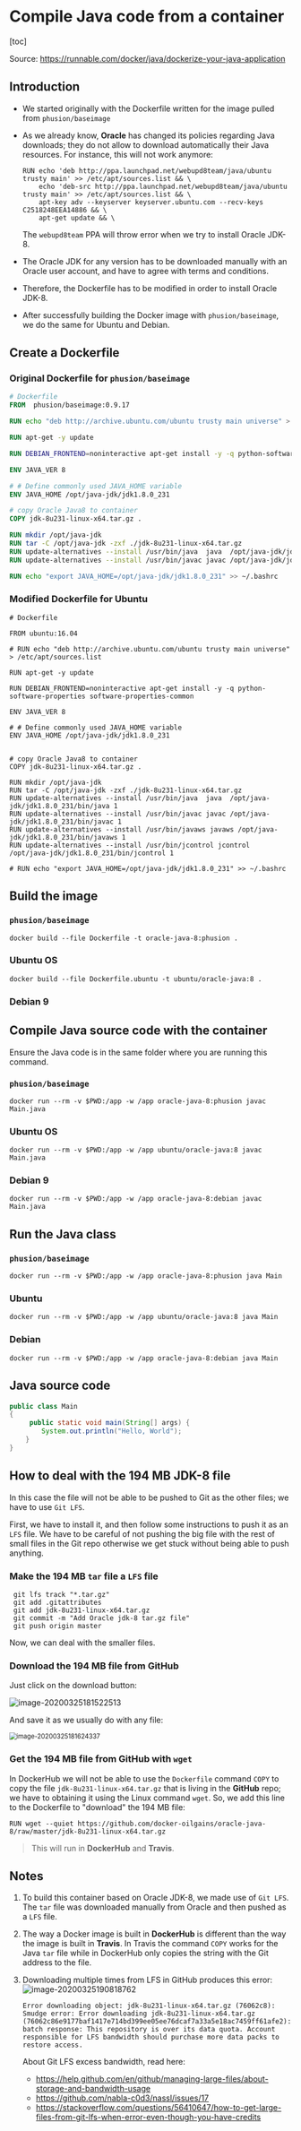 # Compile Java code from a container

[toc]

Source: https://runnable.com/docker/java/dockerize-your-java-application

## Introduction

*   We started originally with the Dockerfile written for the image pulled from `phusion/baseimage`

*   As we already know, **Oracle** has changed its policies regarding Java downloads; they do not allow to download automatically their Java resources. For instance, this will not work anymore:

    ```
    RUN echo 'deb http://ppa.launchpad.net/webupd8team/java/ubuntu trusty main' >> /etc/apt/sources.list && \
        echo 'deb-src http://ppa.launchpad.net/webupd8team/java/ubuntu trusty main' >> /etc/apt/sources.list && \
        apt-key adv --keyserver keyserver.ubuntu.com --recv-keys C2518248EEA14886 && \
        apt-get update && \
    ```

    The `webupd8team` PPA will throw error when we try to install Oracle JDK-8. 

    

*   The Oracle JDK for any version has to be downloaded manually with an Oracle user account, and have to agree with terms and conditions.

*   Therefore, the Dockerfile has to be modified in order to install Oracle JDK-8.

*   After successfully building the Docker image with `phusion/baseimage`, we do the same for Ubuntu and Debian.





## Create a Dockerfile

### Original Dockerfile for `phusion/baseimage`

```dockerfile
# Dockerfile
FROM  phusion/baseimage:0.9.17

RUN echo "deb http://archive.ubuntu.com/ubuntu trusty main universe" > /etc/apt/sources.list

RUN apt-get -y update

RUN DEBIAN_FRONTEND=noninteractive apt-get install -y -q python-software-properties software-properties-common

ENV JAVA_VER 8

# # Define commonly used JAVA_HOME variable
ENV JAVA_HOME /opt/java-jdk/jdk1.8.0_231

# copy Oracle Java8 to container
COPY jdk-8u231-linux-x64.tar.gz .

RUN mkdir /opt/java-jdk
RUN tar -C /opt/java-jdk -zxf ./jdk-8u231-linux-x64.tar.gz
RUN update-alternatives --install /usr/bin/java  java  /opt/java-jdk/jdk1.8.0_231/bin/java 1
RUN update-alternatives --install /usr/bin/javac javac /opt/java-jdk/jdk1.8.0_231/bin/javac 1

RUN echo "export JAVA_HOME=/opt/java-jdk/jdk1.8.0_231" >> ~/.bashrc
```



### Modified Dockerfile for Ubuntu

```
# Dockerfile

FROM ubuntu:16.04

# RUN echo "deb http://archive.ubuntu.com/ubuntu trusty main universe" > /etc/apt/sources.list

RUN apt-get -y update

RUN DEBIAN_FRONTEND=noninteractive apt-get install -y -q python-software-properties software-properties-common

ENV JAVA_VER 8

# # Define commonly used JAVA_HOME variable
ENV JAVA_HOME /opt/java-jdk/jdk1.8.0_231


# copy Oracle Java8 to container
COPY jdk-8u231-linux-x64.tar.gz .

RUN mkdir /opt/java-jdk
RUN tar -C /opt/java-jdk -zxf ./jdk-8u231-linux-x64.tar.gz
RUN update-alternatives --install /usr/bin/java  java  /opt/java-jdk/jdk1.8.0_231/bin/java 1
RUN update-alternatives --install /usr/bin/javac javac /opt/java-jdk/jdk1.8.0_231/bin/javac 1
RUN update-alternatives --install /usr/bin/javaws javaws /opt/java-jdk/jdk1.8.0_231/bin/javaws 1
RUN update-alternatives --install /usr/bin/jcontrol jcontrol /opt/java-jdk/jdk1.8.0_231/bin/jcontrol 1

# RUN echo "export JAVA_HOME=/opt/java-jdk/jdk1.8.0_231" >> ~/.bashrc
```



## Build the image

### `phusion/baseimage`

```
docker build --file Dockerfile -t oracle-java-8:phusion .
```

### Ubuntu OS

```
docker build --file Dockerfile.ubuntu -t ubuntu/oracle-java:8 .
```

### Debian 9





## Compile Java source code with the container

Ensure the Java code is in the same folder where you are running this command.

### `phusion/baseimage`

```
docker run --rm -v $PWD:/app -w /app oracle-java-8:phusion javac Main.java
```

### Ubuntu OS

```
docker run --rm -v $PWD:/app -w /app ubuntu/oracle-java:8 javac Main.java
```

### Debian 9

```
docker run --rm -v $PWD:/app -w /app oracle-java-8:debian javac Main.java
```



## Run the Java class

### `phusion/baseimage`

```
docker run --rm -v $PWD:/app -w /app oracle-java-8:phusion java Main
```

### Ubuntu

```
docker run --rm -v $PWD:/app -w /app ubuntu/oracle-java:8 java Main
```

### Debian

```
docker run --rm -v $PWD:/app -w /app oracle-java-8:debian java Main
```



## Java source code

```java
public class Main
{
     public static void main(String[] args) {
        System.out.println("Hello, World");
    }
}
```



## How to deal with the 194 MB JDK-8 file

In this case the file will not be able to be pushed to Git as the other files; we have to use `Git LFS`.

First, we have to install it, and then follow some instructions to push it as an `LFS` file. We have to be careful of not pushing the big file with the rest of small files in the Git repo otherwise we get stuck without being able to push anything.

### Make the 194 MB  `tar` file a `LFS` file

```
 git lfs track "*.tar.gz"
 git add .gitattributes
 git add jdk-8u231-linux-x64.tar.gz
 git commit -m "Add Oracle jdk-8 tar.gz file"
 git push origin master
```

Now, we can deal with the smaller files.

### Download the 194 MB file from GitHub

Just click on the download button:

![image-20200325181522513](assets/README/image-20200325181522513.png)

And save it as we usually do with any file:

<img src="assets/README/image-20200325181624337.png" alt="image-20200325181624337" style="zoom:80%;" />



### Get the 194 MB file from GitHub with `wget`

In DockerHub we will not be able to use the `Dockerfile` command `COPY` to copy the file `jdk-8u231-linux-x64.tar.gz` that is living in the **GitHub** repo; we have to obtaining it using the Linux command `wget`. So, we add this line to the Dockerfile to "download" the 194 MB file:

```
RUN wget --quiet https://github.com/docker-oilgains/oracle-java-8/raw/master/jdk-8u231-linux-x64.tar.gz
```

>   This will run in **DockerHub** and **Travis**.

## Notes

1.  To build this container based on Oracle JDK-8, we made use of `Git LFS`. The `tar` file was downloaded manually from Oracle and then pushed as a `LFS`  file.

2.  The way a Docker image is built in **DockerHub** is different than the way the image is built in **Travis**. In Travis the command `COPY` works for the Java `tar` file while in DockerHub only copies the string with the Git address to the file.

3.  Downloading multiple times from LFS in GitHub produces this error:
    ![image-20200325190818762](assets/README/image-20200325190818762.png)

    ```
    Error downloading object: jdk-8u231-linux-x64.tar.gz (76062c8): Smudge error: Error downloading jdk-8u231-linux-x64.tar.gz (76062c86e9177baf1417e714bd399ee05ee76dcaf7a33a5e18ac7459ff61afe2): batch response: This repository is over its data quota. Account responsible for LFS bandwidth should purchase more data packs to restore access.
    ```

    About Git LFS excess bandwidth, read here:

    *   https://help.github.com/en/github/managing-large-files/about-storage-and-bandwidth-usage
    *   https://github.com/nabla-c0d3/nassl/issues/17
    *   https://stackoverflow.com/questions/56410647/how-to-get-large-files-from-git-lfs-when-error-even-though-you-have-credits

    

